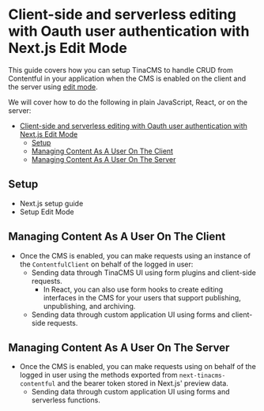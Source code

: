 # Client-side and serverless editing with Oauth user authentication with Next.js Edit Mode

This guide covers how you can setup TinaCMS to handle CRUD from Contentful in your application when the CMS is enabled on the client and the server using [edit mode](./).

We will cover how to do the following in plain JavaScript, React, or on the server:

- [Client-side and serverless editing with Oauth user authentication with Next.js Edit Mode](#client-side-and-serverless-editing-with-oauth-user-authentication-with-nextjs-edit-mode)
  - [Setup](#setup)
  - [Managing Content As A User On The Client](#managing-content-as-a-user-on-the-client)
  - [Managing Content As A User On The Server](#managing-content-as-a-user-on-the-server)


## Setup

- Next.js setup guide
- Setup Edit Mode

## Managing Content As A User On The Client

- Once the CMS is enabled, you can make requests using an instance of the `ContentfulClient` on behalf of the logged in user:
  - Sending data through TinaCMS UI using form plugins and client-side requests.
    - In React, you can also use form hooks to create editing interfaces in the CMS for your users that support publishing, unpublishing, and archiving.
  - Sending data through custom application UI using forms and client-side requests.

## Managing Content As A User On The Server

- Once the CMS is enabled, you can make requests using on behalf of the logged in user using the methods exported from `next-tinacms-contentful` and the bearer token stored in Next.js' preview data.
  - Sending data through custom application UI using forms and serverless functions.